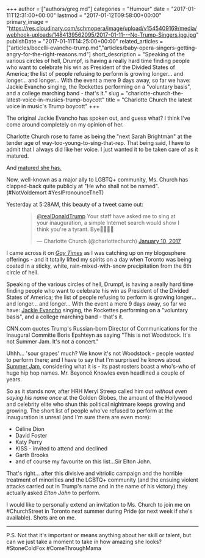 +++
author = ["authors/greg.md"]
categories = "Humour"
date = "2017-01-11T12:31:00+00:00"
lastmod = "2017-01-12T09:58:00+00:00"
primary_image = "https://res.cloudinary.com/schmopera/image/upload/v1545409169/media/webhook-uploads/1484139562095/2017-01-11---No-Trump-Singers.jpg.jpg"
publishDate = "2017-01-11T14:25:00+00:00"
related_articles = ["articles/bocelli-evancho-trump.md","articles/baby-opera-singers-getting-angry-for-the-right-reasons.md"]
short_description = "Speaking of the various circles of hell, Drumpf, is having a really hard time finding people who want to celebrate his win as President of the Divided States of America; the list of people refusing to perform is growing longer... and longer... and longer... With the event a mere 9 days away, so far we have: Jackie Evancho singing, the Rockettes performing on a &quot;voluntary basis&quot;, and a college marching band - that&#039;s it."
slug = "charlotte-church-the-latest-voice-in-musics-trump-boycott"
title = "Charlotte Church the latest voice in music&#039;s Trump boycott"
+++

The original Jackie Evancho has spoken out, and guess what? I think I've come around completely on my opinion of her. 

Charlotte Church rose to fame as being the "next Sarah Brightman" at the tender age of way-too-young-to-sing-that-rep. That being said, I have to admit that I always did like her voice. I just wanted it to be taken care of as it matured. 

And [matured she has.](http://charlottechurchmusic.com/)

Now, well-known as a major ally to LGBTQ+ community, Ms. Church has clapped-back quite publicly at "He who shall not be named". (#NotVoldemort #YesIPronounceTheT)

Yesterday at 5:28AM, this beauty of a tweet came out: 

<figure data-type="image">

<blockquote class="twitter-tweet" data-lang="en"><p lang="en" dir="ltr"><a href="https://twitter.com/realDonaldTrump">@realDonaldTrump</a> Your staff have asked me to sing at your inauguration, a simple Internet search would show I think you&#39;re a tyrant. Bye💩💩💩💩</p>&mdash; Charlotte Church (@charlottechurch) <a href="https://twitter.com/charlottechurch/status/818766435703025664">January 10, 2017</a></blockquote>
<script async src="//platform.twitter.com/widgets.js" charset="utf-8"></script>
</figure>

I came across it on [*Gay Times*](www.gaytimes.co.uk) as I was catching up on my blogosphere offerings - and it totally lifted my spirits on a day when Toronto was being coated in a sticky, white, rain-mixed-with-snow precipitation from the 6th circle of hell.

Speaking of the various circles of hell, Drumpf, is having a really hard time finding people who want to celebrate his win as President of the Divided States of America; the list of people refusing to perform is growing longer... and longer... and longer... With the event a mere 9 days away, so far we have: [Jackie Evancho](/bocelli-evancho-trump/) singing, the Rockettes performing on a "voluntary basis", and a college marching band - that's it. 

CNN.com quotes Trump's Russian-born Director of Communications for the Inaugural Committe Boris Epshteyn as saying "This is not Woodstock. It's not Summer Jam. It's not a concert." 

Uhhh... 'sour grapes' much? We know it's not Woodstock - people *wanted* to perform there; and I have to say that I'm surprised he knows about [Summer Jam](https://en.wikipedia.org/wiki/Summer_Jam), considering what it is - its past rosters boast a who's-who of huge hip hop names. Mr. Beyoncé Knowles even headlined a couple of years. 

So as it stands now, after HRH Meryl Streep called him out *without even saying his name once* at the Golden Globes, the amount of the Hollywood and celebrity elite who shun this political nightmare keeps growing and growing. The short list of people who've refused to perform at the inauguration is unreal (and I'm sure there are even more): 

<ul class="nospace">

<li>Céline Dion
<li>David Foster
<li>Katy Perry
<li>KISS - invited to attend and declined
<li>Garth Brooks
<li>and of course my favourite on this list...Sir Elton John. 

</ul>

That's right... after this divisive and vitriolic campaign and the horrible treatment of minorities and the LGBTQ+ community (and the ensuing violent attacks carried out in Trump's name and in the name of his victory) they actually asked *Elton John* to perform. 

I would like to personally extend an invitation to Ms. Church to join me on #ChurchStreet in Toronto next summer during Pride (or next week if she's available). Shots are on me.
***
P.S. Not that it's important or means anything about her skill or talent, but can we just take a moment to take in how amazing she looks? #StoneColdFox #ComeThroughMama
